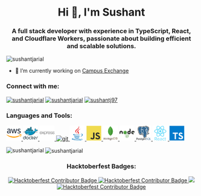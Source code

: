 <h1 align="center">Hi 👋, I'm Sushant</h1>
<h3 align="center">A full stack developer with experience in TypeScript, React, and Cloudflare Workers, passionate about building efficient and scalable solutions.</h3>

<p align="left"> <img src="https://komarev.com/ghpvc/?username=sushantjarial&label=Profile%20views&color=0e75b6&style=flat" alt="sushantjarial" /> </p>


- 🔭 I’m currently working on [Campus Exchange](campusexchange.pages.dev)

<h3 align="left">Connect with me:</h3>
<p align="left">
<a href="https://linkedin.com/in/sushantjarial" target="blank"><img align="center" src="https://raw.githubusercontent.com/rahuldkjain/github-profile-readme-generator/master/src/images/icons/Social/linked-in-alt.svg" alt="sushantjarial" height="30" width="40" /></a>
<a href="https://instagram.com/sushantjarial" target="blank"><img align="center" src="https://raw.githubusercontent.com/rahuldkjain/github-profile-readme-generator/master/src/images/icons/Social/instagram.svg" alt="sushantjarial" height="30" width="40" /></a>
<a href="https://www.leetcode.com/sushantj97" target="blank"><img align="center" src="https://raw.githubusercontent.com/rahuldkjain/github-profile-readme-generator/master/src/images/icons/Social/leet-code.svg" alt="sushantj97" height="30" width="40" /></a>
</p>

<h3 align="left">Languages and Tools:</h3>
<p align="left"> <a href="https://aws.amazon.com" target="_blank" rel="noreferrer"> <img src="https://raw.githubusercontent.com/devicons/devicon/master/icons/amazonwebservices/amazonwebservices-original-wordmark.svg" alt="aws" width="40" height="40"/> </a> <a href="https://www.docker.com/" target="_blank" rel="noreferrer"> <img src="https://raw.githubusercontent.com/devicons/devicon/master/icons/docker/docker-original-wordmark.svg" alt="docker" width="40" height="40"/> </a> <a href="https://expressjs.com" target="_blank" rel="noreferrer"> <img src="https://raw.githubusercontent.com/devicons/devicon/master/icons/express/express-original-wordmark.svg" alt="express" width="40" height="40"/> </a> <a href="https://git-scm.com/" target="_blank" rel="noreferrer"> <img src="https://www.vectorlogo.zone/logos/git-scm/git-scm-icon.svg" alt="git" width="40" height="40"/> </a> <a href="https://www.java.com" target="_blank" rel="noreferrer"> <img src="https://raw.githubusercontent.com/devicons/devicon/master/icons/java/java-original.svg" alt="java" width="40" height="40"/> </a> <a href="https://developer.mozilla.org/en-US/docs/Web/JavaScript" target="_blank" rel="noreferrer"> <img src="https://raw.githubusercontent.com/devicons/devicon/master/icons/javascript/javascript-original.svg" alt="javascript" width="40" height="40"/> </a> <a href="https://www.mongodb.com/" target="_blank" rel="noreferrer"> <img src="https://raw.githubusercontent.com/devicons/devicon/master/icons/mongodb/mongodb-original-wordmark.svg" alt="mongodb" width="40" height="40"/> </a> <a href="https://nodejs.org" target="_blank" rel="noreferrer"> <img src="https://raw.githubusercontent.com/devicons/devicon/master/icons/nodejs/nodejs-original-wordmark.svg" alt="nodejs" width="40" height="40"/> </a> <a href="https://www.postgresql.org" target="_blank" rel="noreferrer"> <img src="https://raw.githubusercontent.com/devicons/devicon/master/icons/postgresql/postgresql-original-wordmark.svg" alt="postgresql" width="40" height="40"/> </a> <a href="https://reactjs.org/" target="_blank" rel="noreferrer"> <img src="https://raw.githubusercontent.com/devicons/devicon/master/icons/react/react-original-wordmark.svg" alt="react" width="40" height="40"/> </a> <a href="https://www.typescriptlang.org/" target="_blank" rel="noreferrer"> <img src="https://raw.githubusercontent.com/devicons/devicon/master/icons/typescript/typescript-original.svg" alt="typescript" width="40" height="40"/> </a> </p>

<p><img align="left" src="https://github-readme-stats.vercel.app/api/top-langs?username=sushantjarial&show_icons=true&locale=en&layout=compact" alt="sushantjarial" /></p>

<p>&nbsp;<img align="center" src="https://github-readme-stats.vercel.app/api?username=sushantjarial&show_icons=true&locale=en" alt="sushantjarial" /></p>


<!-- Hacktoberfest Badges Section -->
<h3 align="center">Hacktoberfest Badges:</h3>
<p align="center">

  <a href="https://hacktoberfest.digitalocean.com/">
    <img src="https://assets.holopin.io/hf2024levels/level1-sloth-code-coffee-0-0-0.webp" alt="Hacktoberfest Contributor Badge" width="150" height="auto" />
 <img src="https://assets.holopin.io/hf2024levels/level2-sloth-code-coffee-robe-0-0.webp" alt="Hacktoberfest Contributor Badge" width="150" height="auto" />
     <img src="https://assets.holopin.io/hf2024levels/level3-sloth-code-coffee-robe-witch-0.webp" width="150" height="auto" />
     <img src="https://assets.holopin.io/hf2024levels/level4-sloth-code-coffee-robe-witch-eclipse.webp" alt="Hacktoberfest Contributor Badge" width="150" height="auto" />
  </a>
</p>
